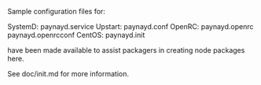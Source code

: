 Sample configuration files for:

SystemD: paynayd.service
Upstart: paynayd.conf
OpenRC:  paynayd.openrc
         paynayd.openrcconf
CentOS:  paynayd.init

have been made available to assist packagers in creating node packages here.

See doc/init.md for more information.
